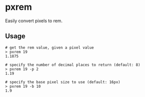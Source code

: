 # pxrem

Easily convert pixels to rem.

## Usage

```
# get the rem value, given a pixel value
> pxrem 19
1.1875

# specify the number of decimal places to return (default: 8)
> pxrem 19 -p 2
1.19

# specify the base pixel size to use (default: 16px)
> pxrem 19 -b 10
1.9
```
